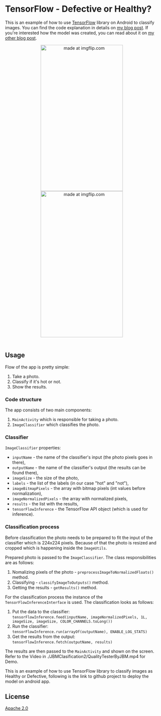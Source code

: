 # TensorFlow - Defective or Healthy?
This is an example of how to use [TensorFlow](https://www.tensorflow.org/) library on Android to classify images. 
You can find the code explanation in details on [my blog post](https://proandroiddev.com/using-tensorflow-in-android-step-by-step-code-explanation-fee36c281f32). If you're interested how the model was created, you can read about it on [my other blog post](https://medium.com/@mateuszbudzar/re-training-the-model-with-images-using-tensorflow-7758e9eb8db5).

<div align="center">
<a href="https://imgflip.com/i/30canb"><img width="270" height="480" src="https://i.imgflip.com/257ush.jpg" title="made at imgflip.com"/></a>
<a href="https://imgflip.com/i/30cao3"><img width="270" height="480" src="https://i.imgflip.com/257uv9.jpg" title="made at imgflip.com"/></a>
</div>

<br/>


## Usage

Flow of the app is pretty simple:
1. Take a photo.
2. Classify if it's hot or not.
3. Show the results.

### Code structure

The app consists of two main components:
1. `MainActivity` which is responsible for taking a photo.
2. `ImageClassifier` which classifies the photo.

### Classifier

`ImageClassifier` properties:
- `inputName` - the name of the classifier's input (the photo pixels goes in there),
- `outputName` - the name of the classifier's output (the results can be found there),
- `imageSize` - the size of the photo,
- `labels` - the list of the labels (in our case "hot" and "not"),
- `imageBitmapPixels` - the array with bitmap pixels (int values before normalization),
- `imageNormalizedPixels` - the array with normalized pixels,
- `results` - the list with the results,
- `tensorFlowInference` - the TensorFlow API object (which is used for inference).

### Classification process


Before classification the photo needs to be prepared to fit the input of the classifier which is 224x224 pixels. Because of that the photo is resized and cropped which is happening inside the `ImageUtils`.

Prepared photo is passed to the `ImageClassifier`. The class responsibilities are as follows:
1. Nomalizing pixels of the photo - `preprocessImageToNormalizedFloats()` method.
2. Classifying - `classifyImageToOutputs()` method.
3. Getting the results - `getResults()` method.

For the classification process the instance of the `TensorFlowInferenceInterface` is used. The classification looks as follows:
1. Put the data to the classifier:
<br/> `tensorFlowInference.feed(inputName, imageNormalizedPixels, 1L, imageSize, imageSize, COLOR_CHANNELS.toLong())` <br/>
2. Run the classifier:
<br/> `tensorFlowInference.run(arrayOf(outputName), ENABLE_LOG_STATS)` <br/>
3. Get the results from the output:
<br/> `tensorFlowInference.fetch(outputName, results)` <br/>

The results are then passed to the `MainActivity` and shown on the screen.
Refer to the Video in ./JBMClasification2/QualityTesterByJBM.mp4 for Demo.

This is an example of how to use TensorFlow library to classify images as Healthy or Defective, following is the link to github project to deploy the model on android app.


## License
[Apache 2.0](https://github.com/makorowy/tensorflow-hotornot/blob/master/LICENCE)
